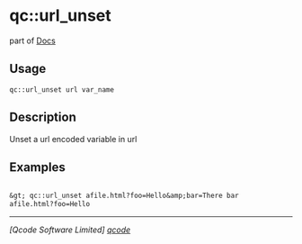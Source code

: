 qc::url_unset
=============

part of [Docs](.)

Usage
-----
`
        qc::url_unset url var_name
    `

Description
-----------
Unset a url encoded variable in url

Examples
--------
```tcl

&gt; qc::url_unset afile.html?foo=Hello&amp;bar=There bar
afile.html?foo=Hello
```

----------------------------------
*[Qcode Software Limited] [qcode]*

[qcode]: http://www.qcode.co.uk "Qcode Software"